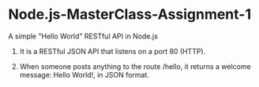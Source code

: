# Node.js-MasterClass-Assignment-1
A simple "Hello World" RESTful API in Node.js

1. It is a RESTful JSON API that listens on a port 80 (HTTP). 

2. When someone posts anything to the route /hello, it returns a welcome message: Hello World!, in JSON format.
